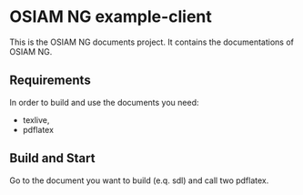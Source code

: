 # OSIAM NG example-client 

This is the OSIAM NG documents project. It contains the documentations of OSIAM NG.

## Requirements

In order to build and use the documents you need:
* texlive,
* pdflatex

## Build and Start

Go to the document you want to build (e.q. sdl) and call two pdflatex.
